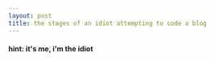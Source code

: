 ```yaml
---
layout: post
title: the stages of an idiot attempting to code a blog
---
```

#### hint: it's me, i'm the idiot
